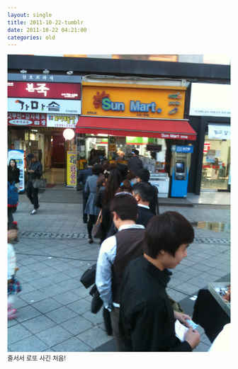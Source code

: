 ```yaml
---
layout: single
title: 2011-10-22-tumblr
date: 2011-10-22 04:21:00
categories: old
---
```

![image](/assets/images/11766268793.png )
줄서서 로또 사긴 처음!

